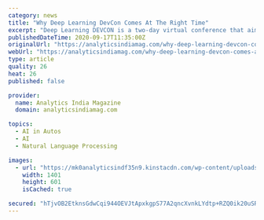```yaml
---
category: news
title: "Why Deep Learning DevCon Comes At The Right Time"
excerpt: "Deep Learning DEVCON is a two-day virtual conference that aims to bring deep learning practitioners from the industry on a single platform."
publishedDateTime: 2020-09-17T11:35:00Z
originalUrl: "https://analyticsindiamag.com/why-deep-learning-devcon-comes-at-the-right-time/"
webUrl: "https://analyticsindiamag.com/why-deep-learning-devcon-comes-at-the-right-time/"
type: article
quality: 26
heat: 26
published: false

provider:
  name: Analytics India Magazine
  domain: analyticsindiamag.com

topics:
  - AI in Autos
  - AI
  - Natural Language Processing

images:
  - url: "https://mk0analyticsindf35n9.kinstacdn.com/wp-content/uploads/2020/09/Why-Deep-Learning-DevCon-Comes-At-The-Right-Time.jpg"
    width: 1401
    height: 601
    isCached: true

secured: "hTjvOB2EtknsGdwCqi944OEVJtApxkgpS77A2qncXvnkLYdtp+RZQ0ik20uSRkL8Es+wQdC7znh0J9obkFjZqP26tUZT4bXUx27qWFgY8wyOyK1v03AUvc61l330Mix33gV/qsYu4+Rh/MBZS6TdcCvAN/c0A3x59G/vARaKYlWXK7pw6SQgvIMR4EaSOfw0lEpV4KiXqozmlRiKlmnXz3FppDVH2lGfYhksiHiRVK26+ZEb9BRddNT3WPRUXQ9JOr/wvkFdFSzaYRo8MW5nPqpJDVbpi9kUaGudxaYO8FNoZTAC9zNXYzT3mYHlYpsR7xzsqv//g4xWLwbKvv6CFVCH8x6B9TXPU59hRsuRHy4=;AMCjWrVR5dzzkuS5VDR1RA=="
---
```


